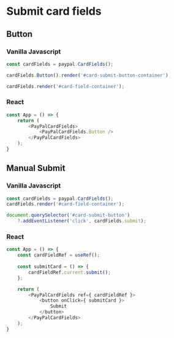 # Submit card fields

## Button

### Vanilla Javascript

```javascript
const cardFields = paypal.CardFields();

cardFields.Button().render('#card-submit-button-container')

cardFields.render('#card-field-container');
```

### React

```javascript
const App = () => {
    return (
        <PayPalCardFields>
            <PayPalCardFields.Button />
        </PayPalCardFields>
    );
}
```

## Manual Submit

### Vanilla Javascript

```javascript
const cardFields = paypal.CardFields();
cardFields.render('#card-field-container');

document.querySelector('#card-submit-button')
    ?.addEventListener('click', cardFields.submit);
```

### React

```javascript
const App = () => {
    const cardFieldRef = useRef();
    
    const submitCard = () => {
        cardFieldRef.current.submit();
    };

    return (
        <PayPalCardFields ref={ cardFieldRef }>
            <button onClick={ submitCard }>
                Submit
            </button>
        </PayPalCardFields>
    );
}
```